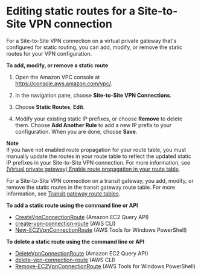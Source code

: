 # Editing static routes for a Site\-to\-Site VPN connection<a name="vpn-edit-static-routes"></a>

For a Site\-to\-Site VPN connection on a virtual private gateway that's configured for static routing, you can add, modify, or remove the static routes for your VPN configuration\. 

**To add, modify, or remove a static route**

1. Open the Amazon VPC console at [https://console\.aws\.amazon\.com/vpc/](https://console.aws.amazon.com/vpc/)\.

1. In the navigation pane, choose **Site\-to\-Site VPN Connections**\.

1. Choose **Static Routes**, **Edit**\. 

1. Modify your existing static IP prefixes, or choose **Remove** to delete them\. Choose **Add Another Rule** to add a new IP prefix to your configuration\. When you are done, choose **Save**\.

**Note**  
If you have not enabled route propagation for your route table, you must manually update the routes in your route table to reflect the updated static IP prefixes in your Site\-to\-Site VPN connection\. For more information, see [\(Virtual private gateway\) Enable route propagation in your route table](SetUpVPNConnections.md#vpn-configure-routing)\.

For a Site\-to\-Site VPN connection on a transit gateway, you add, modify, or remove the static routes in the transit gateway route table\. For more information, see [Transit gateway route tables](https://docs.aws.amazon.com/vpc/latest/tgw/tgw-route-tables.html)\.

**To add a static route using the command line or API**
+ [CreateVpnConnectionRoute](https://docs.aws.amazon.com/AWSEC2/latest/APIReference/ApiReference-query-CreateVpnConnectionRoute.html) \(Amazon EC2 Query API\)
+ [create\-vpn\-connection\-route](https://docs.aws.amazon.com/cli/latest/reference/ec2/create-vpn-connection-route.html) \(AWS CLI\)
+ [New\-EC2VpnConnectionRoute](https://docs.aws.amazon.com/powershell/latest/reference/items/New-EC2VpnConnectionRoute.html) \(AWS Tools for Windows PowerShell\)

**To delete a static route using the command line or API**
+ [DeleteVpnConnectionRoute](https://docs.aws.amazon.com/AWSEC2/latest/APIReference/ApiReference-query-DeleteVpnConnectionRoute.html) \(Amazon EC2 Query API\)
+ [delete\-vpn\-connection\-route](https://docs.aws.amazon.com/cli/latest/reference/ec2/delete-vpn-connection-route.html) \(AWS CLI\)
+ [Remove\-EC2VpnConnectionRoute](https://docs.aws.amazon.com/powershell/latest/reference/items/Remove-EC2VpnConnectionRoute.html) \(AWS Tools for Windows PowerShell\)